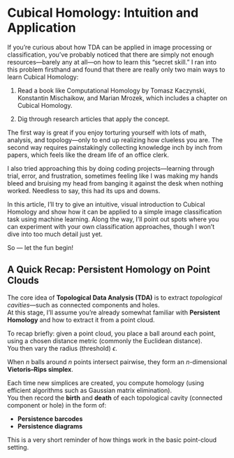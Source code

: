 # Cubical Homology: Intuition and Application

If you’re curious about how TDA can be applied in image processing or classification, you’ve probably noticed that there are simply not enough resources—barely any at all—on how to learn this “secret skill.” I ran into this problem firsthand and found that there are really only two main ways to learn Cubical Homology:

1. Read a book like Computational Homology by Tomasz Kaczynski, Konstantin Mischaikow, and Marian Mrozek, which includes a chapter on Cubical Homology.

2. Dig through research articles that apply the concept.

The first way is great if you enjoy torturing yourself with lots of math, analysis, and topology—only to end up realizing how clueless you are. The second way requires painstakingly collecting knowledge inch by inch from papers, which feels like the dream life of an office clerk.

I also tried approaching this by doing coding projects—learning through trial, error, and frustration, sometimes feeling like I was making my hands bleed and bruising my head from banging it against the desk when nothing worked. Needless to say, this had its ups and downs.

In this article, I’ll try to give an intuitive, visual introduction to Cubical Homology and show how it can be applied to a simple image classification task using machine learning. Along the way, I’ll point out spots where you can experiment with your own classification approaches, though I won’t dive into too much detail just yet.

So — let the fun begin!

## A Quick Recap: Persistent Homology on Point Clouds

The core idea of **Topological Data Analysis (TDA)** is to extract *topological cavities*—such as connected components and holes.  
At this stage, I’ll assume you’re already somewhat familiar with **Persistent Homology** and how to extract it from a point cloud.  

To recap briefly: given a point cloud, you place a ball around each point, using a chosen distance metric (commonly the Euclidean distance).  
You then vary the radius (threshold) $\epsilon$.  

When $n$ balls around $n$ points intersect pairwise, they form an $n$-dimensional **Vietoris–Rips simplex**.  

Each time new simplices are created, you compute homology (using efficient algorithms such as Gaussian matrix elimination).  
You then record the **birth** and **death** of each topological cavity (connected component or hole) in the form of:  

- **Persistence barcodes**  
- **Persistence diagrams**  

This is a very short reminder of how things work in the basic point-cloud setting.
